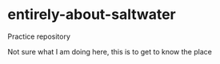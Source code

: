 # entirely-about-saltwater
Practice repository

Not sure what I am doing here, this is to get to know the place
